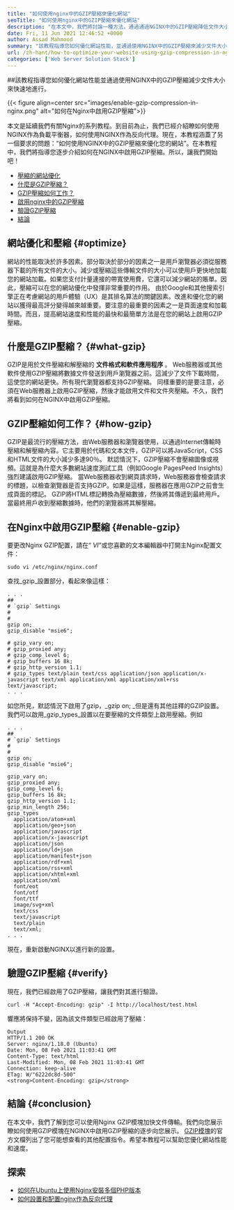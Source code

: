 ```yaml
---
title: "如何使用nginx中的GZIP壓縮來優化網站" 
seoTitle: "如何使用nginx中的GZIP壓縮來優化網站" 
description: "在本文中，我們將討論一種方法，通過通過NGINX中的GZIP壓縮降低文件大小來優化您的網站傳輸速度。" 
date: Fri, 11 Jun 2021 12:46:52 +0000
author: Assad Mahmood
summary: "該教程指導您如何優化網站性能，並通過使用NGINX中的GZIP壓縮來減少文件大小來快速實現。" 
url: /zh-hant/how-to-optimize-your-website-using-gzip-compression-in-nginx/
categories: ['Web Server Solution Stack']
---
```


##該教程指導您如何優化網站性能並通過使用NGINX中的GZIP壓縮減少文件大小來快速地進行。

{{< figure align=center src="images/enable-gzip-compression-in-nginx.png" alt="如何在Nginx中啟用GZIP壓縮">}}

本文是延續我們有關Nginx的系列教程。到目前為止，我們已經介紹瞭如何使用NGINX作為負載平衡器，如何使用NGINX作為反向代理。現在，本教程涵蓋了另一個要求的問題：“如何使用NGINX中的GZIP壓縮來優化您的網站”。在本教程中，我們將指導您逐步介紹如何在NGINX中啟用GZIP壓縮。所以，讓我們開始吧！
  * [壓縮的網站優化][1]
  * [什麼是GZIP壓縮？][2]
  * [GZIP壓縮如何工作？][3]
  * [啟用nginx中的GZIP壓縮][4]
  * [驗證GZIP壓縮][5]
  * [結論][6]

## 網站優化和壓縮 {#optimize}

網站的性能取決於許多因素。部分取決於部分的因素之一是用戶瀏覽器必須從服務器下載的所有文件的大小。減少或壓縮這些傳輸文件的大小可以使用戶更快地加載您的網站加載。如果您支付計量連接的帶寬使用費，它還可以減少網站的賬單。因此，壓縮可以在您的網站優化中發揮非常重要的作用。
由於Google和其他搜索引擎正在考慮網站的用戶體驗（UX）是其排名算法的關鍵因素。改進和優化您的網站以獲得最高評分變得越來越重要。要注意的最重要的因素之一是頁面速度和加載時間。而且，提高網站速度和性能的最快和最簡單方法是在您的網站上啟用GZIP壓縮。

## 什麼是GZIP壓縮？ {#what-gzip}

GZIP是用於文件壓縮和解壓縮的 **文件格式和軟件應用程序** 。 Web服務器或其他軟件使用GZIP壓縮將數據文件發送到用戶瀏覽器之前。這減少了文件下載時間，這使您的網站更快。所有現代瀏覽器都支持GZIP壓縮。
同樣重要的是要注意，必須在Web服務器上啟用GZIP壓縮，然後才能啟用文件和文件夾壓縮。不久，我們將看到如何在NGINX中啟用GZIP壓縮。

## GZIP壓縮如何工作？ {#how-gzip}

GZIP是最流行的壓縮方法，由Web服務器和瀏覽器使用，以通過Internet傳輸時壓縮和解壓縮內容。它主要用於代碼和文本文件，GZIP可以將JavaScript，CSS和HTML文件的大小減少多達90％。
默認情況下，GZIP壓縮不會壓縮圖像或視頻。這就是為什麼大多數網站速度測試工具（例如Google PagesPeed Insights）強烈建議啟用GZIP壓縮。
當Web服務器收到網頁請求時，Web服務器會檢查請求的標題，以檢查瀏覽器是否支持GZIP。如果是這樣，服務器在應用GZIP之前會生成頁面的標記。 GZIP將HTML標記轉換為壓縮數據，然後將其傳遞到最終用戶。當最終用戶收到壓縮數據時，他們的瀏覽器將其解壓縮。

## 在Nginx中啟用GZIP壓縮 {#enable-gzip}

要更改Nginx GZIP配置，請在“ _VI_”或您喜歡的文本編輯器中打開主Nginx配置文件：
```
sudo vi /etc/nginx/nginx.conf
```
查找_gzip_設置部分，看起來像這樣：
```
. . .
##
# `gzip` Settings
#
#
gzip on;
gzip_disable "msie6";

# gzip_vary on;
# gzip_proxied any;
# gzip_comp_level 6;
# gzip_buffers 16 8k;
# gzip_http_version 1.1;
# gzip_types text/plain text/css application/json application/x-javascript text/xml application/xml application/xml+rss text/javascript;
. . .
```
如您所見，默認情況下啟用了gzip，_gzip on; _但是還有其他註釋的GZIP設置。
我們可以啟用_gzip_types_設置以在要壓縮的文件類型上啟用壓縮。例如
```
. . .
##
# `gzip` Settings
#
#
gzip on;
gzip_disable "msie6";

gzip_vary on;
gzip_proxied any;
gzip_comp_level 6;
gzip_buffers 16 8k;
gzip_http_version 1.1;
gzip_min_length 256;
gzip_types
  application/atom+xml
  application/geo+json
  application/javascript
  application/x-javascript
  application/json
  application/ld+json
  application/manifest+json
  application/rdf+xml
  application/rss+xml
  application/xhtml+xml
  application/xml
  font/eot
  font/otf
  font/ttf
  image/svg+xml
  text/css
  text/javascript
  text/plain
  text/xml;
. . .
```
現在，重新啟動NGINX以進行新的設置。

## 驗證GZIP壓縮 {#verify}

現在，我們已經啟用了GZIP壓縮，讓我們對其進行驗證。
```
curl -H "Accept-Encoding: gzip" -I http://localhost/test.html

```
響應將保持不變，因為該文件類型已經啟用了壓縮：
```
Output
HTTP/1.1 200 OK
Server: nginx/1.18.0 (Ubuntu)
Date: Mon, 08 Feb 2021 11:03:41 GMT
Content-Type: text/html
Last-Modified: Mon, 08 Feb 2021 11:03:41 GMT
Connection: keep-alive
ETag: W/"6222dc8d-500"
<strong>Content-Encoding: gzip</strong>
```

## 結論 {#conclusion}

在本文中，我們了解到您可以使用Nginx GZIP模塊加快文件傳輸。我們向您展示瞭如何使用GZIP模塊在NGINX中啟用GZIP壓縮的逐步向您展示。 [GZIP模塊][7]的官方文檔列出了您可能想查看的其他配置指令。希望本教程可以幫助您優化網站性能和速度。

## 探索
  * [如何在Ubuntu上使用Nginx安裝多個PHP版本][8]
  * [如何設置和配置nginx作為反向代理][9]



[1]: #optimize
[2]: #what-gzip
[3]: #how-gzip
[4]: #enable-gzip
[5]: #verify-gzip
[6]: #conclusion
[7]: https://nginx.org/en/docs/http/ngx_http_gzip_module.html
[8]: https://blog.containerize.com/web-server-solution-stack/how-to-install-multiple-php-versions-with-nginx-on-ubuntu/
[9]: https://blog.containerize.com/web-server-solution-stack/how-to-setup-and-configure-nginx-as-reverse-proxy/
